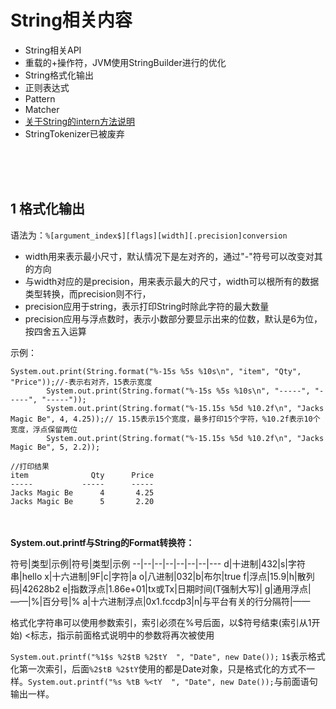 # String相关内容

- String相关API
- 重载的+操作符，JVM使用StringBuilder进行的优化
- String格式化输出
- 正则表达式
 - Pattern
 - Matcher
- [关于String的intern方法说明](http://www.cnblogs.com/wanlipeng/archive/2010/10/21/1857513.html)
- StringTokenizer已被废弃


<br/><br/><br/>
## 1 格式化输出

语法为：`%[argument_index$][flags][width][.precision]conversion`

- width用来表示最小尺寸，默认情况下是左对齐的，通过"-"符号可以改变对其的方向
- 与width对应的是precision，用来表示最大的尺寸，width可以根所有的数据类型转换，而precision则不行，
 - precision应用于string，表示打印String时除此字符的最大数量
 - precision应用与浮点数时，表示小数部分要显示出来的位数，默认是6为位，按四舍五入运算

示例：



    System.out.print(String.format("%-15s %5s %10s\n", "item", "Qty", "Price"));//-表示右对齐，15表示宽度
            System.out.print(String.format("%-15s %5s %10s\n", "-----", "-----", "-----"));
            System.out.print(String.format("%-15.15s %5d %10.2f\n", "Jacks Magic Be", 4, 4.25));// 15.15表示15个宽度，最多打印15个字符，%10.2f表示10个宽度，浮点保留两位
            System.out.print(String.format("%-15.15s %5d %10.2f\n", "Jacks Magic Be", 5, 2.2));

    //打印结果
    item              Qty      Price
    -----           -----      -----
    Jacks Magic Be      4       4.25
    Jacks Magic Be      5       2.20

<br/><br/>
**System.out.printf与String的Format转换符：**

符号|类型|示例|符号|类型|示例
--|--|--|--|--|--|--|---
d|十进制|432|s|字符串|hello
x|十六进制|9F|c|字符|a
o|八进制|032|b|布尔|true
f|浮点|15.9|h|散列码|42628b2
e|指数浮点|1.86e+01|tx或Tx|日期时间(T强制大写)|
g|通用浮点|——|%|百分号|%
a|十六进制浮点|0x1.fccdp3|n|与平台有关的行分隔符|——

格式化字符串可以使用参数索引，索引必须在%号后面，以$符号结束(索引从1开始)
<标志，指示前面格式说明中的参数将再次被使用

`System.out.printf("%1$s %2$tB %2$tY  ", "Date", new Date());` `1$`表示格式化第一次索引，后面`%2$tB %2$tY`使用的都是Date对象，只是格式化的方式不一样。`System.out.printf("%s %tB %<tY  ", "Date", new Date());`与前面语句输出一样。
